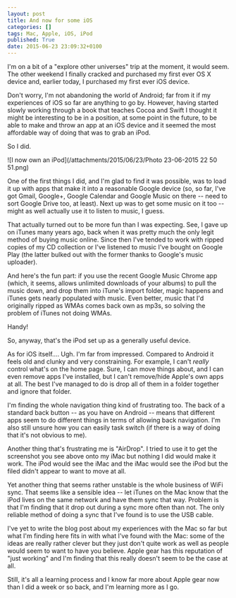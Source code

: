 ```yaml
---
layout: post
title: And now for some iOS
categories: []
tags: Mac, Apple, iOS, iPod
published: True
date: 2015-06-23 23:09:32+0100
---
```


I'm on a bit of a "explore other universes" trip at the moment, it would seem.
The other weekend I finally cracked and purchased my first ever OS X device
and, earlier today, I purchased my first ever iOS device.

Don't worry, I'm not abandoning the world of Android; far from it if my
experiences of iOS so far are anything to go by. However, having started
slowly working through a book that teaches Cocoa and Swift I thought it might
be interesting to be in a position, at some point in the future, to be able
to make and throw an app at an iOS device and it seemed the most affordable
way of doing that was to grab an iPod.

So I did.

![I now own an iPod](/attachments/2015/06/23/Photo 23-06-2015 22 50 51.png)

One of the first things I did, and I'm glad to find it was possible, was to
load it up with apps that make it into a reasonable Google device (so, so far,
I've got Gmail, Google+, Google Calendar and Google Music on there -- need
to sort Google Drive too, at least). Next up was to get some music on it too --
might as well actually use it to listen to music, I guess.

That actually turned out to be more fun than I was expecting. See, I gave up
on iTunes many years ago, back when it was pretty much the only legit method
of buying music online. Since then I've tended to work with ripped copies of
my CD collection or I've listened to music I've bought on Google Play (the
latter bulked out with the former thanks to Google's music uploader).

And here's the fun part: if you use the recent Google Music Chrome app (which,
it seems, allows unlimited downloads of your albums) to pull the music down,
and drop them into iTune's import folder, magic happens and iTunes gets
nearly populated with music. Even better, music that I'd originally ripped as
WMAs comes back own as mp3s, so solving the problem of iTunes not doing WMAs.

Handy!

So, anyway, that's the iPod set up as a generally useful device.

As for iOS itself.... Ugh. I'm far from impressed. Compared to Android it
feels old and clunky and very constraining. For example, I can't _really_
control what's on the home page. Sure, I can move things about, and I can
even remove apps I've installed, but I can't remove/hide Apple's own apps
at all. The best I've managed to do is drop all of them in a folder together
and ignore that folder.

I'm finding the whole navigation thing kind of frustrating too. The back of
a standard back button -- as you have on Android -- means that different apps
seem to do different things in terms of allowing back navigation. I'm also
still unsure how you can easily task switch (if there is a way of doing that
it's not obvious to me).

Another thing that's frustrating me is "AirDrop". I tried to use it to get
the screenshot you see above onto my iMac but nothing I did would make it work.
The iPod would see the iMac and the iMac would see the iPod but the filed
didn't appear to want to move at all.

Yet another thing that seems rather unstable is the whole business of WiFi
sync. That seems like a sensible idea -- let iTunes on the Mac know that
the iPod lives on the same network and have them sync that way. Problem is
that I'm finding that it drop out during a sync more often than not. The only
reliable method of doing a sync that I've found is to use the USB cable.

I've yet to write the blog post about my experiences with the Mac so far
but what I'm finding here fits in with what I've found with the Mac: some
of the ideas are really rather clever but they just don't quite work as
well as people would seem to want to have you believe. Apple gear has this
reputation of "just working" and I'm finding that this really doesn't seem
to be the case at all.

Still, it's all a learning process and I know far more about Apple gear now
than I did a week or so back, and I'm learning more as I go.

[//]: # (2015-06-23-and-now-for-some-ios.md ends here)
